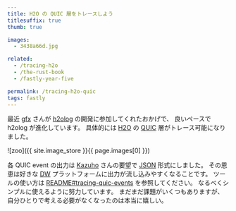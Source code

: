 ```yaml
---
title: H2O の QUIC 層をトレースしよう
titlesuffix: true
thumb: true

images:
  - 3438a66d.jpg

related:
  - /tracing-h2o
  - /the-rust-book
  - /fastly-year-five

permalink: /tracing-h2o-quic
tags: fastly
---
```


最近 [gfx](https://twitter.com/__gfx__) さんが [h2olog](https://github.com/toru/h2olog) の開発に参加してくれたおかげで、 良いペースで h2olog が進化しています。
具体的には [H2O](https://h2o.examp1e.net/) の [QUIC](https://ja.wikipedia.org/wiki/QUIC) 層がトレース可能になりました。

![zoo]({{ site.image_store }}{{ page.images[0] }})

各 QUIC event の出力は [Kazuho](https://twitter.com/kazuho) さんの要望で [JSON](https://ja.wikipedia.org/wiki/JavaScript_Object_Notation) 形式にしました。
その恩恵は好きな [DW](https://ja.wikipedia.org/wiki/%E3%83%87%E3%83%BC%E3%82%BF%E3%82%A6%E3%82%A7%E3%82%A2%E3%83%8F%E3%82%A6%E3%82%B9) プラットフォームに出力が流し込みやすくなることです。
ツールの使い方は [README#tracing-quic-events](https://github.com/toru/h2olog#tracing-quic-events) を参照してください。
なるべくシンプルに使えるように努力しています。
まだまだ課題がいくつもありますが、自分ひとりで考える必要がなくなったのは本当に嬉しい。
